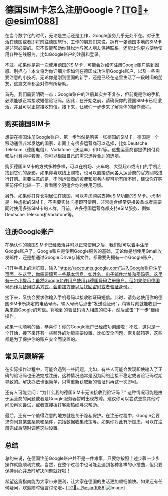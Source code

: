 # 德国SIM卡怎么注册Google？[[TG💪+ @esim1088](https://t.me/s/esim1088)]

在当今数字化的时代，无论是生活还是工作，Google服务几乎无处不在。对于生活在德国或者即将前往德国旅行、工作的朋友们来说，拥有一张德国本地的SIM卡是非常必要的。它不仅能帮助你轻松地与家人朋友保持联系，还能让你更方便地使用各种在线服务，比如Google账户的注册和登录。

不过，如果你是第一次使用德国的SIM卡，可能会对如何注册Google账户感到困惑。别担心！本文将为你详细介绍如何在德国成功注册Google账户，以及一些需要注意的小技巧。无论你是刚到德国的新手，还是已经在这里生活了一段时间的朋友，这篇文章都会对你有所帮助。

首先，我们需要明确一点：Google账户的注册其实并不复杂，但前提是你的手机必须能够正常接收短信验证码。因此，在开始之前，请确保你的德国SIM卡已经激活，并且可以正常接收短信。接下来，让我们一步步来了解具体的操作流程。

## 购买德国SIM卡

想要在德国注册Google账户，第一步当然是购买一张德国的SIM卡。德国是一个移动通信非常发达的国家，市面上有很多运营商可以选择，比如Deutsche Telekom（德国电信）、Vodafone（沃达丰）和O2等。这些运营商都提供预付费和后付费两种套餐，你可以根据自己的需求选择合适的选项。

购买德国SIM卡的方式多种多样，可以在机场、火车站、大型超市或专门的手机店找到它们的身影。如果你喜欢线上购物，也可以直接访问各大运营商的官方网站进行订购。需要注意的是，不同运营商的资费和服务内容可能有所不同，建议你在购买前仔细比较一下，看看哪个更适合你的使用习惯。

另外，如果你打算长期居住在德国，可以考虑购买支持eSIM功能的SIM卡。eSIM是一种虚拟的SIM卡，不需要实体卡槽即可使用，非常适合经常更换设备或者需要同时使用多张SIM卡的人群。目前，许多德国运营商都支持eSIM服务，例如Deutsche Telekom和Vodafone等。

## 注册Google账户

在确认你的德国SIM卡已经激活并可以正常使用之后，我们就可以着手注册Google账户了。Google账户是使用Google服务的基础，无论你是想使用Gmail收发邮件，还是想通过Google Drive存储文件，都需要先拥有一个Google账户。

打开手机上的浏览器，输入“https://accounts.google.com”进入Google账户注册页面。在这里，你需要填写一些基本信息，如姓名、电子邮件地址和密码等。这里有一个小提示：虽然Google允许用户使用非德国号码注册账户，但如果使用德国号码作为备用联系方式，会更加方便以后找回密码或者验证身份。

接下来，系统会要求你输入手机号码以接收验证码短信。此时，请务必使用你的德国SIM卡所绑定的电话号码。输入号码后点击“发送验证码”，稍等片刻就能收到一条来自Google的短信。将收到的验证码填入相应的框中，然后点击“下一步”继续操作。

如果一切顺利的话，恭喜你！你的Google账户已经成功创建啦！不过，这只是一个开始，接下来还有一些额外的功能需要设置，比如安全问题、恢复邮箱等，这些都是为了保护你的账户安全而设置的。

## 常见问题解答

在实际操作过程中，可能会遇到一些问题。比如，有些人可能会发现即使输入了正确的验证码也无法完成注册。这种情况通常是因为网络连接不稳定或者验证码过期导致的。解决办法也很简单，只需重新获取新的验证码再试一次即可。

还有人可能会问：“为什么我的德国SIM卡无法接收到验证码？” 这种情况可能是由于运营商的问题或者是Google服务器暂时出现故障。建议你可以尝试更换其他时间段再次尝试，或者直接拨打客服热线寻求帮助。

最后，还有一个值得注意的地方就是关于隐私保护。在注册过程中，Google会要求你同意某些条款和条件，包括数据收集政策等。如果你对此有所顾虑，可以在注册完成后随时调整这些设置。

## 总结

总的来说，在德国注册Google账户并不是一件难事，只要你按照上述步骤一步步操作就能顺利完成。当然，在整个过程中也可能会遇到各种各样的小插曲，但只要保持耐心并及时解决问题就好啦！

希望这篇指南能为大家带来便利，让大家在德国的生活更加顺畅愉快。如果还有任何疑问，欢迎随时留言讨论哦~ [[TG💪+ @esim1088](https://t.me/s/esim1088) ![Image](https://i.postimg.cc/4NQfJmqS/Snipaste-2025-05-13-00-14-12.png)]